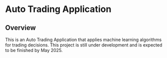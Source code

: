 # Auto Trading Application

## Overview
This is an Auto Trading Application that applies machine learning algorithms for trading decisions. This project is still under development and is expected to be finished by May 2025. 